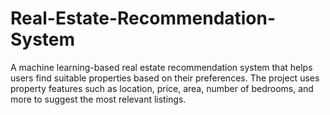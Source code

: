 # Real-Estate-Recommendation-System
A machine learning-based real estate recommendation system that helps users find suitable properties based on their preferences. The project uses property features such as location, price, area, number of bedrooms, and more to suggest the most relevant listings.
